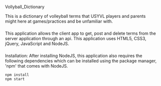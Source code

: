 ###
Vollyball_Dictionary

This is a dictionary of volleyball terms that USYVL players and parents might here at games/practices and be unfamiliar with. 

###
This application allows the client app to get, post and delete terms from the server application through an api. This application uses HTML5, CSS3, jQuery, JavaScript and NodeJS.

###
Installation:
After installing NodeJS, this application also requires the following dependencies which can be installed using the package manager, 'npm' that comes with NodeJS.
```shell
npm install 
npm start
```

